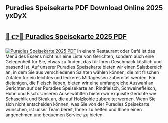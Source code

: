 ## Puradies Speisekarte PDF Download Online 2025 yxDyX

# <h2><a href="http://gce7vrh.nevu.top/?p=Puradies+Speisekarte">🔗 👉🔴 Puradies Speisekarte 2025 PDF</a></h2>

[![Puradies Speisekarte 2025 PDF](https://i.imgur.com/dBaPXMq.png)](http://gce7vrh.nevu.top/?p=Puradies+Speisekarte)
In einem Restaurant oder Café ist das Menü des Essens nicht nur eine Liste von Gerichten, sondern auch eine Gelegenheit für Sie, etwas zu finden, das für Ihren Geschmack köstlich und passend ist. Auf unserer Puradies Speisekarte bieten wir einen Salatbereich an, in dem Sie aus verschiedenen Salaten wählen können, die mit frischen Zutaten für ein leichtes und leckeres Mittagessen zubereitet werden. Für diejenigen, die Fleisch lieben, bieten wir eine umfangreiche Auswahl an Gerichten auf der Puradies Speisekarte an: Rindfleisch, Schweinefleisch, Huhn und Fisch. Unseren Auserwählten bieten wir exquisite Gerichte wie Schaschlik und Steak an, die auf Holzkohle zubereitet werden. Wenn Sie sich nicht entscheiden können, was Sie von der Puradies Speisekarte wünschen, ist unser Team bereit, Ihnen zu helfen und Ihnen einen angenehmen und bequemen Service zu bieten.

